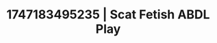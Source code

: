 ---
categories:
- Skin-to-skin fantasy
- Naughty expression
- Dirty whispers
- Sensual slow talk
- Mindful sex
image: /assets/images/1747183495235.jpg
layout: post
seo:
  description: Featured content with artistic ABDL Play, Scat Fetish. HD images available.
  keywords: ABDL Play, Scat Fetish
  og_image: /assets/images/1747183495235.jpg
  schema_type: VisualArtwork
tags:
- ABDL Play
- Scat Fetish
- '#1747183495235'
title: 1747183495235 | Scat Fetish ABDL Play
---